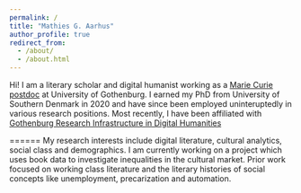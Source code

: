 ```yaml
---
permalink: /
title: "Mathies G. Aarhus"
author_profile: true
redirect_from: 
  - /about/
  - /about.html
---
```


Hi! I am a literary scholar and digital humanist working as a [Marie Curie postdoc](https://marie-sklodowska-curie-actions.ec.europa.eu/) at University of Gothenburg.
I earned my PhD from University of Southern Denmark in 2020 and have since been employed uninteruptedly in various research positions. Most recently, I have been affiliated with [Gothenburg Research Infrastructure in Digital Humanities](https://dh.gu.se/)

======
My research interests include digital literature, cultural analytics, social class and demographics. I am currently working on a project which uses book data to investigate inequalities in the cultural market. Prior work focused on working class literature and the literary histories of social concepts like unemployment, precarization and automation.
